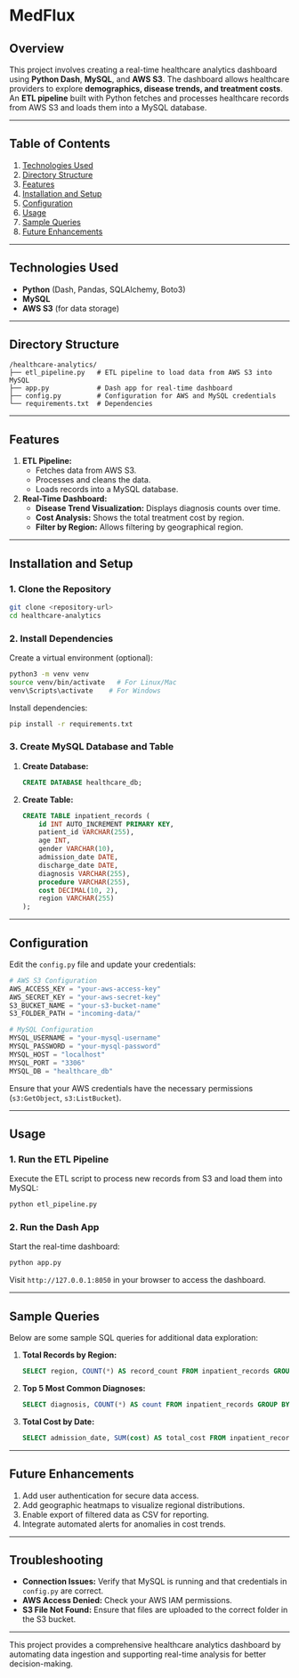 # MedFlux

## **Overview**
This project involves creating a real-time healthcare analytics dashboard using **Python Dash**, **MySQL**, and **AWS S3**. The dashboard allows healthcare providers to explore **demographics, disease trends, and treatment costs**. An **ETL pipeline** built with Python fetches and processes healthcare records from AWS S3 and loads them into a MySQL database.

---

## **Table of Contents**
1. [Technologies Used](#technologies-used)
2. [Directory Structure](#directory-structure)
3. [Features](#features)
4. [Installation and Setup](#installation-and-setup)
5. [Configuration](#configuration)
6. [Usage](#usage)
7. [Sample Queries](#sample-queries)
8. [Future Enhancements](#future-enhancements)

---

## **Technologies Used**
- **Python** (Dash, Pandas, SQLAlchemy, Boto3)
- **MySQL**
- **AWS S3** (for data storage)

---

## **Directory Structure**
```
/healthcare-analytics/
├── etl_pipeline.py   # ETL pipeline to load data from AWS S3 into MySQL
├── app.py            # Dash app for real-time dashboard
├── config.py         # Configuration for AWS and MySQL credentials
└── requirements.txt  # Dependencies
```

---

## **Features**
1. **ETL Pipeline:**
   - Fetches data from AWS S3.
   - Processes and cleans the data.
   - Loads records into a MySQL database.
2. **Real-Time Dashboard:**
   - **Disease Trend Visualization:** Displays diagnosis counts over time.
   - **Cost Analysis:** Shows the total treatment cost by region.
   - **Filter by Region:** Allows filtering by geographical region.

---

## **Installation and Setup**

### **1. Clone the Repository**
```bash
git clone <repository-url>
cd healthcare-analytics
```

### **2. Install Dependencies**
Create a virtual environment (optional):
```bash
python3 -m venv venv
source venv/bin/activate   # For Linux/Mac
venv\Scripts\activate    # For Windows
```
Install dependencies:
```bash
pip install -r requirements.txt
```

### **3. Create MySQL Database and Table**
1. **Create Database:**
   ```sql
   CREATE DATABASE healthcare_db;
   ```
2. **Create Table:**
   ```sql
   CREATE TABLE inpatient_records (
       id INT AUTO_INCREMENT PRIMARY KEY,
       patient_id VARCHAR(255),
       age INT,
       gender VARCHAR(10),
       admission_date DATE,
       discharge_date DATE,
       diagnosis VARCHAR(255),
       procedure VARCHAR(255),
       cost DECIMAL(10, 2),
       region VARCHAR(255)
   );
   ```

---

## **Configuration**
Edit the `config.py` file and update your credentials:
```python
# AWS S3 Configuration
AWS_ACCESS_KEY = "your-aws-access-key"
AWS_SECRET_KEY = "your-aws-secret-key"
S3_BUCKET_NAME = "your-s3-bucket-name"
S3_FOLDER_PATH = "incoming-data/"

# MySQL Configuration
MYSQL_USERNAME = "your-mysql-username"
MYSQL_PASSWORD = "your-mysql-password"
MYSQL_HOST = "localhost"
MYSQL_PORT = "3306"
MYSQL_DB = "healthcare_db"
```
Ensure that your AWS credentials have the necessary permissions (`s3:GetObject`, `s3:ListBucket`).

---

## **Usage**

### **1. Run the ETL Pipeline**
Execute the ETL script to process new records from S3 and load them into MySQL:
```bash
python etl_pipeline.py
```

### **2. Run the Dash App**
Start the real-time dashboard:
```bash
python app.py
```
Visit `http://127.0.0.1:8050` in your browser to access the dashboard.

---

## **Sample Queries**
Below are some sample SQL queries for additional data exploration:

1. **Total Records by Region:**
   ```sql
   SELECT region, COUNT(*) AS record_count FROM inpatient_records GROUP BY region;
   ```
2. **Top 5 Most Common Diagnoses:**
   ```sql
   SELECT diagnosis, COUNT(*) AS count FROM inpatient_records GROUP BY diagnosis ORDER BY count DESC LIMIT 5;
   ```
3. **Total Cost by Date:**
   ```sql
   SELECT admission_date, SUM(cost) AS total_cost FROM inpatient_records GROUP BY admission_date;
   ```

---

## **Future Enhancements**
1. Add user authentication for secure data access.
2. Add geographic heatmaps to visualize regional distributions.
3. Enable export of filtered data as CSV for reporting.
4. Integrate automated alerts for anomalies in cost trends.

---

## **Troubleshooting**
- **Connection Issues:** Verify that MySQL is running and that credentials in `config.py` are correct.
- **AWS Access Denied:** Check your AWS IAM permissions.
- **S3 File Not Found:** Ensure that files are uploaded to the correct folder in the S3 bucket.

---

This project provides a comprehensive healthcare analytics dashboard by automating data ingestion and supporting real-time analysis for better decision-making.

